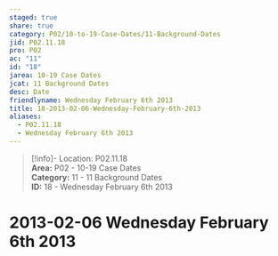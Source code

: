 ```yaml
---  
staged: true  
share: true  
category: P02/10-to-19-Case-Dates/11-Background-Dates  
jid: P02.11.18  
pro: P02  
ac: "11"  
id: "18"  
jarea: 10-19 Case Dates  
jcat: 11 Background Dates  
desc: Date  
friendlyname: Wednesday February 6th 2013  
title: 18-2013-02-06-Wednesday-February-6th-2013  
aliases:  
  - P02.11.18  
  - Wednesday February 6th 2013  
---  
```

  
>[!info]- Location: P02.11.18  
>**Area:** P02 - 10-19 Case Dates  
>**Category:** 11 - 11 Background Dates  
>**ID:** 18 - Wednesday February 6th 2013  
  
# 2013-02-06 Wednesday February 6th 2013  
